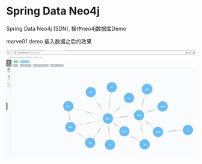 # Spring Data Neo4j

Spring Data Neo4j (SDN), 操作neo4j数据库Demo

marve01 demo 插入数据之后的效果

![demo](./marve01.png)